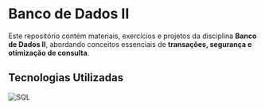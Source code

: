 # Banco de Dados II 

Este repositório contém materiais, exercícios e projetos da disciplina **Banco de Dados II**, abordando conceitos essenciais de **transações, segurança e otimização de consulta**.

##  Tecnologias Utilizadas
 ![SQL](https://img.shields.io/badge/SQL-Database-blue)

